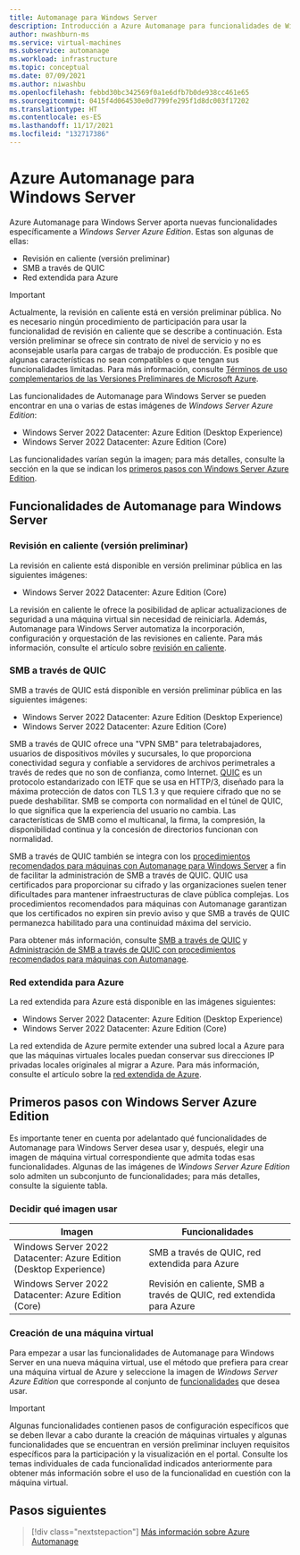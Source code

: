 ```yaml
---
title: Automanage para Windows Server
description: Introducción a Azure Automanage para funcionalidades de Windows Server con Windows Server Azure Edition
author: nwashburn-ms
ms.service: virtual-machines
ms.subservice: automanage
ms.workload: infrastructure
ms.topic: conceptual
ms.date: 07/09/2021
ms.author: niwashbu
ms.openlocfilehash: febbd30bc342569f0a1e6dfb7b0de938cc461e65
ms.sourcegitcommit: 0415f4d064530e0d7799fe295f1d8dc003f17202
ms.translationtype: HT
ms.contentlocale: es-ES
ms.lasthandoff: 11/17/2021
ms.locfileid: "132717386"
---
```

# <a name="azure-automanage-for-windows-server"></a>Azure Automanage para Windows Server

Azure Automanage para Windows Server aporta nuevas funcionalidades específicamente a _Windows Server Azure Edition_.  Estas son algunas de ellas:
- Revisión en caliente (versión preliminar)
- SMB a través de QUIC
- Red extendida para Azure

> [!IMPORTANT]
> Actualmente, la revisión en caliente está en versión preliminar pública. No es necesario ningún procedimiento de participación para usar la funcionalidad de revisión en caliente que se describe a continuación.
> Esta versión preliminar se ofrece sin contrato de nivel de servicio y no es aconsejable usarla para cargas de trabajo de producción. Es posible que algunas características no sean compatibles o que tengan sus funcionalidades limitadas.
> Para más información, consulte [Términos de uso complementarios de las Versiones Preliminares de Microsoft Azure](https://azure.microsoft.com/support/legal/preview-supplemental-terms/).

Las funcionalidades de Automanage para Windows Server se pueden encontrar en una o varias de estas imágenes de _Windows Server Azure Edition_: 

- Windows Server 2022 Datacenter: Azure Edition (Desktop Experience)
- Windows Server 2022 Datacenter: Azure Edition (Core)

Las funcionalidades varían según la imagen; para más detalles, consulte la sección en la que se indican los [primeros pasos con Windows Server Azure Edition](#getting-started-with-windows-server-azure-edition).

## <a name="automanage-for-windows-server-capabilities"></a>Funcionalidades de Automanage para Windows Server

### <a name="hotpatch-preview"></a>Revisión en caliente (versión preliminar)

La revisión en caliente está disponible en versión preliminar pública en las siguientes imágenes:

- Windows Server 2022 Datacenter: Azure Edition (Core)

La revisión en caliente le ofrece la posibilidad de aplicar actualizaciones de seguridad a una máquina virtual sin necesidad de reiniciarla.  Además, Automanage para Windows Server automatiza la incorporación, configuración y orquestación de las revisiones en caliente.  Para más información, consulte el artículo sobre [revisión en caliente](automanage-hotpatch.md).  

### <a name="smb-over-quic"></a>SMB a través de QUIC

SMB a través de QUIC está disponible en versión preliminar pública en las siguientes imágenes:

- Windows Server 2022 Datacenter: Azure Edition (Desktop Experience)
- Windows Server 2022 Datacenter: Azure Edition (Core)

SMB a través de QUIC ofrece una "VPN SMB" para teletrabajadores, usuarios de dispositivos móviles y sucursales, lo que proporciona conectividad segura y confiable a servidores de archivos perimetrales a través de redes que no son de confianza, como Internet. [QUIC](https://datatracker.ietf.org/doc/rfc9000/) es un protocolo estandarizado con IETF que se usa en HTTP/3, diseñado para la máxima protección de datos con TLS 1.3 y que requiere cifrado que no se puede deshabilitar. SMB se comporta con normalidad en el túnel de QUIC, lo que significa que la experiencia del usuario no cambia. Las características de SMB como el multicanal, la firma, la compresión, la disponibilidad continua y la concesión de directorios funcionan con normalidad. 

SMB a través de QUIC también se integra con los [procedimientos recomendados para máquinas con Automanage para Windows Server](automanage-windows-server.md) a fin de facilitar la administración de SMB a través de QUIC. QUIC usa certificados para proporcionar su cifrado y las organizaciones suelen tener dificultades para mantener infraestructuras de clave pública complejas. Los procedimientos recomendados para máquinas con Automanage garantizan que los certificados no expiren sin previo aviso y que SMB a través de QUIC permanezca habilitado para una continuidad máxima del servicio.

Para obtener más información, consulte [SMB a través de QUIC](/windows-server/storage/file-server/smb-over-quic) y [Administración de SMB a través de QUIC con procedimientos recomendados para máquinas con Automanage](automanage-smb-over-quic.md).
 

### <a name="extended-network-for-azure"></a>Red extendida para Azure

La red extendida para Azure está disponible en las imágenes siguientes:

- Windows Server 2022 Datacenter: Azure Edition (Desktop Experience)
- Windows Server 2022 Datacenter: Azure Edition (Core)

La red extendida de Azure permite extender una subred local a Azure para que las máquinas virtuales locales puedan conservar sus direcciones IP privadas locales originales al migrar a Azure. Para más información, consulte el artículo sobre la [red extendida de Azure](/windows-server/manage/windows-admin-center/azure/azure-extended-network).  


## <a name="getting-started-with-windows-server-azure-edition"></a>Primeros pasos con Windows Server Azure Edition

Es importante tener en cuenta por adelantado qué funcionalidades de Automanage para Windows Server desea usar y, después, elegir una imagen de máquina virtual correspondiente que admita todas esas funcionalidades.  Algunas de las imágenes de _Windows Server Azure Edition_ solo admiten un subconjunto de funcionalidades; para más detalles, consulte la siguiente tabla.

### <a name="deciding-which-image-to-use"></a>Decidir qué imagen usar 

|Imagen|Funcionalidades|
|--|--|
|Windows Server 2022 Datacenter: Azure Edition (Desktop Experience) | SMB a través de QUIC, red extendida para Azure | 
| Windows Server 2022 Datacenter: Azure Edition (Core) | Revisión en caliente, SMB a través de QUIC, red extendida para Azure | 

### <a name="creating-a-vm"></a>Creación de una máquina virtual

Para empezar a usar las funcionalidades de Automanage para Windows Server en una nueva máquina virtual, use el método que prefiera para crear una máquina virtual de Azure y seleccione la imagen de _Windows Server Azure Edition_ que corresponde al conjunto de [funcionalidades](#getting-started-with-windows-server-azure-edition) que desea usar.  

> [!IMPORTANT]
> Algunas funcionalidades contienen pasos de configuración específicos que se deben llevar a cabo durante la creación de máquinas virtuales y algunas funcionalidades que se encuentran en versión preliminar incluyen requisitos específicos para la participación y la visualización en el portal.  Consulte los temas individuales de cada funcionalidad indicados anteriormente para obtener más información sobre el uso de la funcionalidad en cuestión con la máquina virtual.

## <a name="next-steps"></a>Pasos siguientes

> [!div class="nextstepaction"]
> [Más información sobre Azure Automanage](automanage-virtual-machines.md)